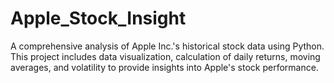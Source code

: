 # Apple_Stock_Insight
A comprehensive analysis of Apple Inc.'s historical stock data using Python. This project includes data visualization, calculation of daily returns, moving averages, and volatility to provide insights into Apple's stock performance.
